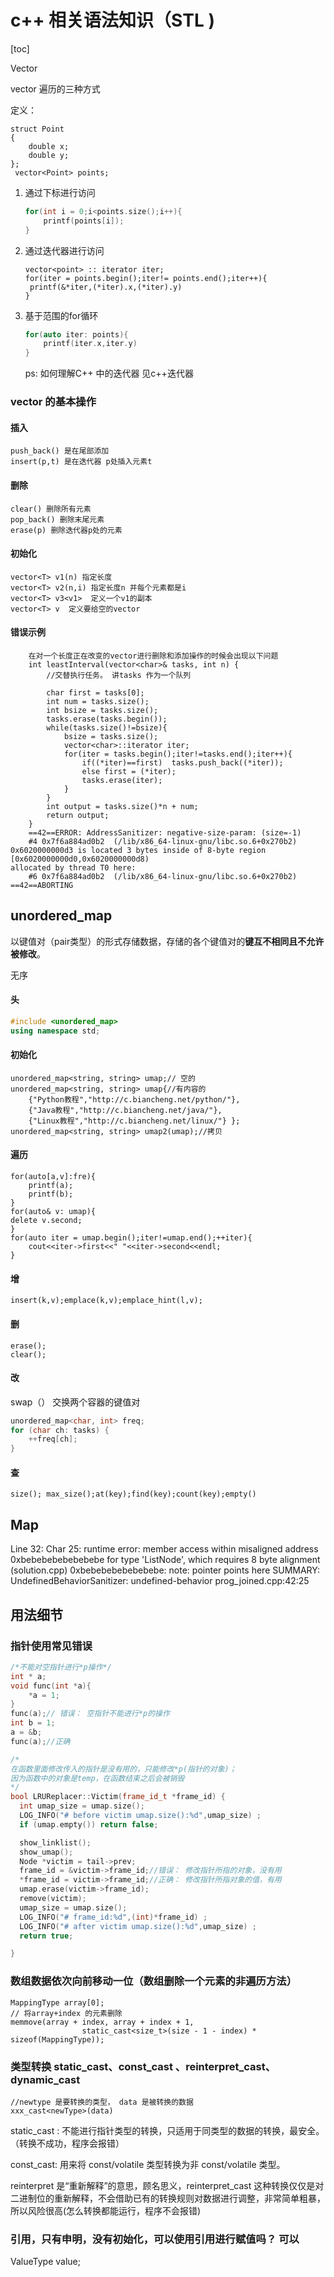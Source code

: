 # c++ 相关语法知识（STL )

[toc]

Vector

vector 遍历的三种方式

定义：

```
struct Point
{
    double x;
    double y;
};
 vector<Point> points;
```



1. 通过下标进行访问

   ```C++
   for(int i = 0;i<points.size();i++){
       printf(points[i]);
   }
   ```

2. 通过迭代器进行访问

   ```
   vector<point> :: iterator iter;
   for(iter = points.begin();iter!= points.end();iter++){
   	printf(&*iter,(*iter).x,(*iter).y)
   }
   ```

3. 基于范围的for循环

   ```C++
   for(auto iter: points){
       printf(iter.x,iter.y)
   }
   ```

   ps: 如何理解C++ 中的迭代器  见c++迭代器

   

### vector 的基本操作

####  插入

```
push_back() 是在尾部添加
insert(p,t) 是在迭代器 p处插入元素t
```

#### 删除

```
clear() 删除所有元素
pop_back() 删除末尾元素
erase(p) 删除迭代器p处的元素
```

#### 初始化

``` 
vector<T> v1(n) 指定长度
vector<T> v2(n,i) 指定长度n 并每个元素都是i
vector<T> v3<v1>  定义一个v1的副本
vector<T> v  定义要给空的vector
```

#### 错误示例

```
    在对一个长度正在改变的vector进行删除和添加操作的时候会出现以下问题
    int leastInterval(vector<char>& tasks, int n) {
        //交替执行任务。 讲tasks 作为一个队列
    
        char first = tasks[0];
        int num = tasks.size();
        int bsize = tasks.size();
        tasks.erase(tasks.begin());
        while(tasks.size()!=bsize){
            bsize = tasks.size();
            vector<char>::iterator iter; 
            for(iter = tasks.begin();iter!=tasks.end();iter++){          
                if((*iter)==first)  tasks.push_back((*iter));
                else first = (*iter); 
                tasks.erase(iter);    
            }
        }
        int output = tasks.size()*n + num;
        return output;
    }
    ==42==ERROR: AddressSanitizer: negative-size-param: (size=-1)
    #4 0x7f6a884ad0b2  (/lib/x86_64-linux-gnu/libc.so.6+0x270b2)
0x6020000000d3 is located 3 bytes inside of 8-byte region [0x6020000000d0,0x6020000000d8)
allocated by thread T0 here:
    #6 0x7f6a884ad0b2  (/lib/x86_64-linux-gnu/libc.so.6+0x270b2)
==42==ABORTING    
```



## unordered_map

以键值对（pair类型）的形式存储数据，存储的各个键值对的**键互不相同且不允许被修改**。

无序

#### 头

```c++
#include <unordered_map>
using namespace std;
```

#### 初始化

```
unordered_map<string, string> umap;// 空的
unordered_map<string, string> umap{//有内容的
    {"Python教程","http://c.biancheng.net/python/"},
    {"Java教程","http://c.biancheng.net/java/"},
    {"Linux教程","http://c.biancheng.net/linux/"} };
unordered_map<string, string> umap2(umap);//拷贝
```

#### 遍历

```
for(auto[a,v]:fre){
	printf(a);
	printf(b);
}
for(auto& v: umap){
delete v.second;
}
for(auto iter = umap.begin();iter!=umap.end();++iter){
	cout<<iter->first<<" "<<iter->second<<endl;
}
```

#### 增

```
insert(k,v);emplace(k,v);emplace_hint(l,v);
```

#### 删

```
erase();
clear(); 
```

#### 改

swap（） 交换两个容器的键值对

```c++
unordered_map<char, int> freq;
for (char ch: tasks) {
	++freq[ch];
}
```

#### 查

```
size(); max_size();at(key);find(key);count(key);empty()
```

## Map





Line 32: Char 25: runtime error: member access within misaligned address 0xbebebebebebebebe for type 'ListNode', which requires 8 byte alignment (solution.cpp)
0xbebebebebebebebe: note: pointer points here
<memory cannot be printed>
SUMMARY: UndefinedBehaviorSanitizer: undefined-behavior prog_joined.cpp:42:25



## 用法细节

### 指针使用常见错误

```c++
/*不能对空指针进行*p操作*/
int * a; 
void func(int *a){
    *a = 1;  
}
func(a);// 错误： 空指针不能进行*p的操作
int b = 1; 
a = &b; 
func(a);//正确
```



```c++
/*
在函数里面修改传入的指针是没有用的，只能修改*p(指针的对象)； 
因为函数中的对象是temp，在函数结束之后会被销毁
*/
bool LRUReplacer::Victim(frame_id_t *frame_id) {
  int umap_size = umap.size();
  LOG_INFO("# before victim umap.size():%d",umap_size) ;
  if (umap.empty()) return false;

  show_linklist();
  show_umap();
  Node *victim = tail->prev;
  frame_id = &victim->frame_id;//错误： 修改指针所指的对象，没有用
  *frame_id = victim->frame_id;//正确： 修改指针所指对象的值，有用
  umap.erase(victim->frame_id);
  remove(victim);
  umap_size = umap.size();
  LOG_INFO("# frame_id:%d",(int)*frame_id) ;
  LOG_INFO("# after victim umap.size():%d",umap_size) ;
  return true;

}
```

### 数组数据依次向前移动一位（数组删除一个元素的非遍历方法）

```
MappingType array[0];
// 将array+index 的元素删除
memmove(array + index, array + index + 1,
                static_cast<size_t>(size - 1 - index) * sizeof(MappingType));
```

### 类型转换 static_cast、const_cast 、reinterpret_cast、dynamic_cast 

```
//newtype 是要转换的类型， data 是被转换的数据
xxx_cast<newType>(data)
```

static_cast : 不能进行指针类型的转换，只适用于同类型的数据的转换，最安全。（转换不成功，程序会报错）

const_cast: 用来将 const/volatile 类型转换为非 const/volatile 类型。

reinterpret 是“重新解释”的意思，顾名思义，reinterpret_cast 这种转换仅仅是对二进制位的重新解释，不会借助已有的转换规则对数据进行调整，非常简单粗暴，所以风险很高(怎么转换都能运行，程序不会报错)



###  引用，只有申明，没有初始化，可以使用引用进行赋值吗？ 可以

ValueType value;

